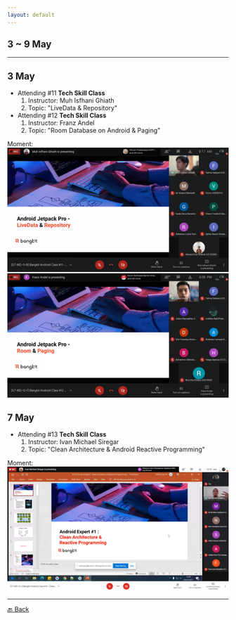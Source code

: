 ```yaml
---
layout: default
---
```


## 3 ~ 9 May
* * *

3 May
---
- Attending #11 **Tech Skill Class**
    1. Instructor: Muh Isfhani Ghiath
    1. Topic: "LiveData & Repository"
- Attending #12 **Tech Skill Class**
    1. Instructor: Franz Andel
    1. Topic: "Room Database on Android & Paging"

Moment:
![Second time getting lectured by Mr Isfha...](./../assets/may/03-05-1.png)
![Second time getting lectured by Mr Franz...](./../assets/may/03-05-2.png)


7 May
---
- Attending #13 **Tech Skill Class**
    1. Instructor: Ivan Michael Siregar
    1. Topic: "Clean Architecture & Android Reactive Programming"

Moment: 
![My fav lecture Mr Ivan...](./../assets/may/07-05.png)

* * *
[🔙 Back](./../)
